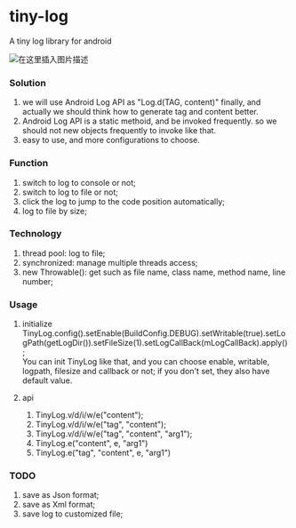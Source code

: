 # tiny-log
A tiny log library for android

![在这里插入图片描述](https://img-blog.csdnimg.cn/20181223135243751.png?x-oss-process=image/watermark,type_ZmFuZ3poZW5naGVpdGk,shadow_10,text_aHR0cHM6Ly9ibG9nLmNzZG4ubmV0L2Rkbm9zaA==,size_16,color_FFFFFF,t_70)

### Solution
1. we will use Android Log API as "Log.d(TAG, content)" finally,
and actually we should think how to generate tag and content better.
2. Android Log API is a static methoid, and be invoked frequently.
so we should not new objects frequently to invoke like that.
3. easy to use, and more configurations to choose.

### Function
1. switch to log to console or not;
2. switch to log to file or not;
3. click the log to jump to the code position automatically;
4. log to file by size;

### Technology
1. thread pool: log to file;
2. synchronized: manage multiple threads access;
3. new Throwable(): get such as file name, class name, method name, line number;

### Usage
1. initialize
TinyLog.config().setEnable(BuildConfig.DEBUG).setWritable(true).setLogPath(getLogDir()).setFileSize(1).setLogCallBack(mLogCallBack).apply();  
You can init TinyLog like that, and you can choose enable, writable, logpath, filesize and callback or not;
if you don't set, they also have default value.

2. api
    1. TinyLog.v/d/i/w/e("content");
    2. TinyLog.v/d/i/w/e("tag", "content");
    3. TinyLog.v/d/i/w/e("tag", "content", "arg1");
    4. TinyLog.e("content", e, "arg1")
    5. TinyLog.e("tag", "content", e, "arg1")

### TODO
1. save as Json format;
2. save as Xml format;
3. save log to customized file;
